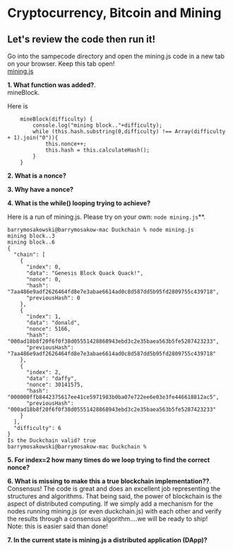 # Cryptocurrency, Bitcoin and Mining    

## Let's review the code then run it!

Go into the sampecode directory and open the mining.js code in a new tab on your browser. Keep this tab open!   
[mining.js](https://github.com/JerryCuomo/ThinkBlockchain/blob/main/samplecode/Duckchain/mining.js)
   
**1.  What function was added?**.    
mineBlock. 

Here is 

```
    mineBlock(difficulty) {
        console.log("mining block.."+difficulty);
        while (this.hash.substring(0,difficulty) !== Array(difficulty + 1).join("0")){
            this.nonce++;
            this.hash = this.calculateHash();
        }
    }
```

**2.  What is a nonce?**   

**3.  Why have a nonce?**

**4.  What is the while() looping trying to achieve?**

Here is a run of mining.js.  Please try on your own: `node mining.js`**. 
```
barrymosakowski@barrymosakow-mac Duckchain % node mining.js
mining block..3
mining block..6
{
  "chain": [
    {
      "index": 0,
      "data": "Genesis Block Quack Quack!",
      "nonce": 0,
      "hash": "7aa486e9adf2626464fd8e7e3abae6614ad0c8d587dd5b95fd2809755c439718",
      "previousHash": 0
    },
    {
      "index": 1,
      "data": "donald",
      "nonce": 5166,
      "hash": "000ad18b8f20f6f0f38d05551428868943ebd3c2e35baea563b5fe5287423233",
      "previousHash": "7aa486e9adf2626464fd8e7e3abae6614ad0c8d587dd5b95fd2809755c439718"
    },
    {
      "index": 2,
      "data": "daffy",
      "nonce": 30141575,
      "hash": "000000ffb8442375617ee41ce5971983b0ba07e722ee6e03e3fe446618812ac5",
      "previousHash": "000ad18b8f20f6f0f38d05551428868943ebd3c2e35baea563b5fe5287423233"
    }
  ],
  "difficulty": 6
}
Is the Duckchain valid? true
barrymosakowski@barrymosakow-mac Duckchain % 
``` 

**5.  For index=2 how many times do we loop trying to find the correct nonce?**  

**6. What is missing to make this a true blockchain implementation??**.     
Consensus!  The code is great and does an excellent job representing the structures and algorithms.  That being said, the power of blockchain is the aspect of distributed computing.  If we simply add a mechanism for the nodes running mining.js (or even duckchain.js) with each other and verify the results through a consensus algorithm....we will be ready to ship!     
Note: this is easier said than done! 

**7.  In the current state is mining.js a distributed application (DApp)?**  


 

